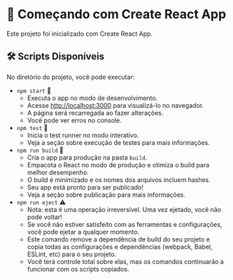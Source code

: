 <h1>🚀 Começando com Create React App</h1>
<p>Este projeto foi inicializado com Create React App.</p>

<h2>🛠️ Scripts Disponíveis</h2>
<p>No diretório do projeto, você pode executar:</p>

<ul>
    <li><code>npm start</code> 🚀
        <ul>
            <li>Executa o app no modo de desenvolvimento.</li>
            <li>Acesse <a href="http://localhost:3000" target="_blank">http://localhost:3000</a> para visualizá-lo no navegador.</li>
            <li>A página será recarregada ao fazer alterações.</li>
            <li>Você pode ver erros no console.</li>
        </ul>
    </li>
    <li><code>npm test</code> 🧪
        <ul>
            <li>Inicia o test runner no modo interativo.</li>
            <li>Veja a seção sobre execução de testes para mais informações.</li>
        </ul>
    </li>
    <li><code>npm run build</code> 🔨
        <ul>
            <li>Cria o app para produção na pasta <code>build</code>.</li>
            <li>Empacota o React no modo de produção e otimiza o build para melhor desempenho.</li>
            <li>O build é minimizado e os nomes dos arquivos incluem hashes.</li>
            <li>Seu app está pronto para ser publicado!</li>
            <li>Veja a seção sobre publicação para mais informações.</li>
        </ul>
    </li>
    <li><code>npm run eject</code> ⚠️
        <ul>
            <li>Nota: esta é uma operação irreversível. Uma vez ejetado, você não pode voltar!</li>
            <li>Se você não estiver satisfeito com as ferramentas e configurações, você pode ejetar a qualquer momento.</li>
            <li>Este comando remove a dependência de build do seu projeto e copia todas as configurações e dependências (webpack, Babel, ESLint, etc) para o seu projeto.</li>
            <li>Você terá controle total sobre elas, mas os comandos continuarão a funcionar com os scripts copiados.</li>
        </ul>
    </li>
</ul>

